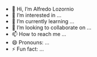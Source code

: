 - 👋 Hi, I’m Alfredo Lozornio
- 👀 I’m interested in ...
- 🌱 I’m currently learning ...
- 💞️ I’m looking to collaborate on ...
- 📫 How to reach me ...
- 😄 Pronouns: ...
- ⚡ Fun fact: ...

<!---
AlfredoLozornio/AlfredoLozornio is a ✨ special ✨ repository because its `README.md` (this file) appears on your GitHub profile.
You can click the Preview link to take a look at your changes.
--->
